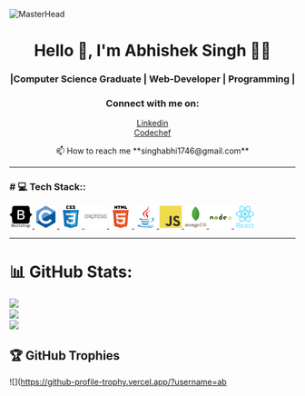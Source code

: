 
![MasterHead](https://www.digitalsolutionservices.com/img/services/web%20development.gif)
<h1 align="center">Hello 👋, I'm Abhishek Singh 👨‍💻</h1>
<h3 align="center">|Computer Science Graduate | Web-Developer | Programming |</h3>

<h3 align="center">Connect with me on:</h3>
<p align="center">
  <a href="https://www.linkedin.com/in/abhishek-singh-b655a3195/" target="blank">Linkedin<br>
<a href="https://www.codechef.com/users/abhishek1746" target="blank">Codechef
    </a>
</p>
  <p align="center"> 📫 How to reach me **singhabhi1746@gmail.com**</p>

-----------------------------------------------------------------------------------------------------------------------------------------------------------

<h3 align="left"> # 💻 Tech Stack::</h3>
<p align="left"> 
  <a href="https://getbootstrap.com" target="_blank" rel="noreferrer"> <img src="https://raw.githubusercontent.com/devicons/devicon/master/icons/bootstrap/bootstrap-plain-wordmark.svg" alt="bootstrap" width="40" height="40"/> </a>
  <a href="https://www.cprogramming.com/" target="_blank" rel="noreferrer"> <img src="https://raw.githubusercontent.com/devicons/devicon/master/icons/c/c-original.svg" alt="c" width="40" height="40"/> </a> <a href="https://www.w3schools.com/css/" target="_blank" rel="noreferrer"> <img src="https://raw.githubusercontent.com/devicons/devicon/master/icons/css3/css3-original-wordmark.svg" alt="css3" width="40" height="40"/> </a>
  <a href="https://expressjs.com" target="_blank" rel="noreferrer"> <img src="https://raw.githubusercontent.com/devicons/devicon/master/icons/express/express-original-wordmark.svg" alt="express" width="40" height="40"/> </a> 
  <a href="https://www.w3.org/html/" target="_blank" rel="noreferrer"> <img src="https://raw.githubusercontent.com/devicons/devicon/master/icons/html5/html5-original-wordmark.svg" alt="html5" width="40" height="40"/> </a> 
  <a href="https://www.java.com" target="_blank" rel="noreferrer"> <img src="https://raw.githubusercontent.com/devicons/devicon/master/icons/java/java-original.svg" alt="java" width="40" height="40"/> </a> 
  <a href="https://developer.mozilla.org/en-US/docs/Web/JavaScript" target="_blank" rel="noreferrer"> <img src="https://raw.githubusercontent.com/devicons/devicon/master/icons/javascript/javascript-original.svg" alt="javascript" width="40" height="40"/> </a>
  <a href="https://www.mongodb.com/" target="_blank" rel="noreferrer"> <img src="https://raw.githubusercontent.com/devicons/devicon/master/icons/mongodb/mongodb-original-wordmark.svg" alt="mongodb" width="40" height="40"/> </a>
  <a href="https://nodejs.org" target="_blank" rel="noreferrer"> <img src="https://raw.githubusercontent.com/devicons/devicon/master/icons/nodejs/nodejs-original-wordmark.svg" alt="nodejs" width="40" height="40"/> </a> 
<a href="https://reactjs.org/" target="_blank" rel="noreferrer"> <img src="https://raw.githubusercontent.com/devicons/devicon/master/icons/react/react-original-wordmark.svg" alt="react" width="40" height="40"/> </a>
</p>


----------------------------------------------------------------------------------------------------------------------------------------------------------

# 📊 GitHub Stats:
![](https://github-readme-stats.vercel.app/api?username=abhishek8056&theme=dark&hide_border=false&include_all_commits=false&count_private=false)<br/>
![](https://github-readme-streak-stats.herokuapp.com/?user=abhishek8056&theme=dark&hide_border=false)<br/>
![](https://github-readme-stats.vercel.app/api/top-langs/?username=abhishek8056&theme=dark&hide_border=false&include_all_commits=false&count_private=false&layout=compact)

## 🏆 GitHub Trophies
![](https://github-profile-trophy.vercel.app/?username=ab


